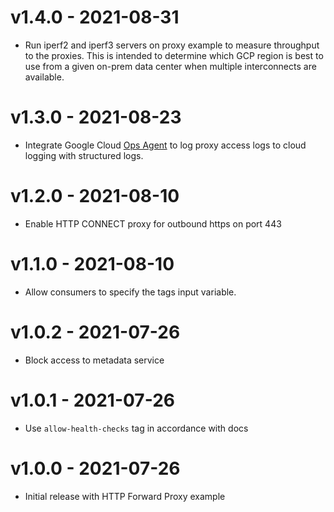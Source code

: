 v1.4.0 - 2021-08-31
===

 * Run iperf2 and iperf3 servers on proxy example to measure throughput to the
   proxies.  This is intended to determine which GCP region is best to use from
   a given on-prem data center when multiple interconnects are available.

v1.3.0 - 2021-08-23
===

 * Integrate Google Cloud [Ops Agent][ops-agent] to log proxy access logs to
   cloud logging with structured logs.

v1.2.0 - 2021-08-10
===

 * Enable HTTP CONNECT proxy for outbound https on port 443

v1.1.0 - 2021-08-10
===

 * Allow consumers to specify the tags input variable.

v1.0.2 - 2021-07-26
===

 * Block access to metadata service

v1.0.1 - 2021-07-26
===

 * Use `allow-health-checks` tag in accordance with docs

v1.0.0 - 2021-07-26
===

 * Initial release with HTTP Forward Proxy example

[ops-agent]: https://cloud.google.com/stackdriver/docs/solutions/agents/ops-agent
